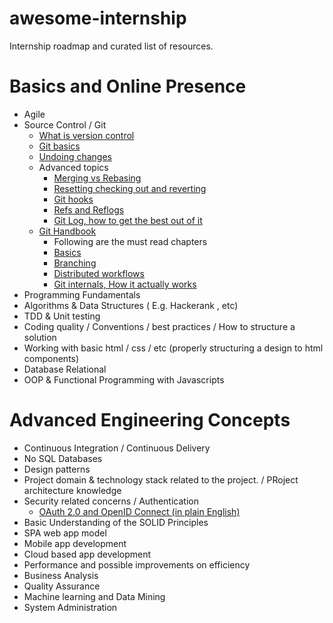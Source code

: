 # awesome-internship
Internship roadmap and curated list of resources.


Basics and Online Presence
==========================

* Agile
* Source Control / Git
  * [What is version control](https://www.atlassian.com/git/tutorials/what-is-version-control)
  * [Git basics](https://www.atlassian.com/git/tutorials/setting-up-a-repository)
  * [Undoing changes](https://www.atlassian.com/git/tutorials/undoing-changes)
  * Advanced topics
    * [Merging vs Rebasing](https://www.atlassian.com/git/tutorials/merging-vs-rebasing)
    * [Resetting checking out and reverting](https://www.atlassian.com/git/tutorials/resetting-checking-out-and-reverting)
    * [Git hooks](https://www.atlassian.com/git/tutorials/git-hooks)
    * [Refs and Reflogs](https://www.atlassian.com/git/tutorials/refs-and-the-reflog)
    * [Git Log, how to get the best out of it](https://www.atlassian.com/git/tutorials/git-log)
  * [Git Handbook](https://www.atlassian.com/git/tutorials/git-log)
    * Following are the must read chapters
    * [Basics](https://git-scm.com/book/en/v2/Git-Basics-Getting-a-Git-Repository)
    * [Branching](https://git-scm.com/book/en/v2/Git-Branching-Branches-in-a-Nutshell)
    * [Distributed workflows](https://git-scm.com/book/en/v2/Distributed-Git-Distributed-Workflows)
    * [Git internals, How it actually works](https://git-scm.com/book/en/v2/Git-Internals-Plumbing-and-Porcelain)
* Programming Fundamentals
* Algorithms & Data  Structures ( E.g. Hackerank , etc)
* TDD & Unit testing
* Coding quality / Conventions  / best practices / How to structure a solution
* Working with basic html / css / etc (properly structuring a design to html components)
* Database Relational
* OOP & Functional Programming with Javascripts

Advanced Engineering Concepts
=============================

* Continuous Integration / Continuous Delivery
* No SQL Databases
* Design patterns
* Project domain & technology stack related to the project. / PRoject architecture knowledge
* Security related concerns / Authentication
  * [OAuth 2.0 and OpenID Connect (in plain English)](https://www.youtube.com/watch?v=996OiexHze0)
* Basic Understanding of the SOLID Principles
* SPA web app model
* Mobile app development
* Cloud based app development
* Performance and possible improvements on efficiency
* Business Analysis
* Quality Assurance
* Machine learning and Data Mining
* System Administration

